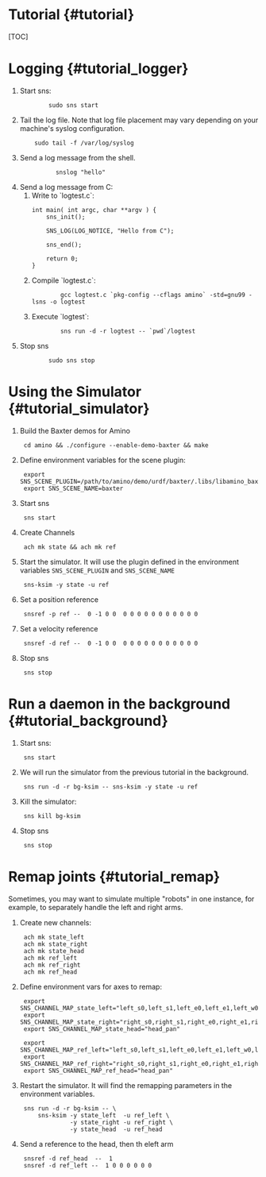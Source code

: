 Tutorial {#tutorial}
========

[TOC]

Logging {#tutorial_logger}
================
<ol>

<li> Start sns:

            sudo sns start

</li>

<li> Tail the log file.  Note that log file placement may vary depending
   on your machine's syslog configuration.

        sudo tail -f /var/log/syslog
</li>

<li> Send a log message from the shell.

              snslog "hello"
</li>

<li> Send a log message from C:

<ol>
<li> Write to `logtest.c`:

~~~~~~~~~~{.c}
int main( int argc, char **argv ) {
    sns_init();

    SNS_LOG(LOG_NOTICE, "Hello from C");

    sns_end();

    return 0;
}
~~~~~~~~~~
</li>
<li> Compile `logtest.c`:

            gcc logtest.c `pkg-config --cflags amino` -std=gnu99 -lsns -o logtest

</li>

<li> Execute `logtest`:

            sns run -d -r logtest -- `pwd`/logtest

</li>



</ol>

</li>

<li> Stop sns

            sudo sns stop
</li>
</ol>

Using the Simulator {#tutorial_simulator}
===================

1. Build the Baxter demos for Amino

        cd amino && ./configure --enable-demo-baxter && make

2. Define environment variables for the scene plugin:

        export SNS_SCENE_PLUGIN=/path/to/amino/demo/urdf/baxter/.libs/libamino_baxter.so
        export SNS_SCENE_NAME=baxter

3. Start sns

        sns start

4. Create Channels

        ach mk state && ach mk ref

5. Start the simulator.  It will use the plugin defined in the
   environment variables `SNS_SCENE_PLUGIN` and `SNS_SCENE_NAME`

        sns-ksim -y state -u ref

6. Set a position reference

        snsref -p ref --  0 -1 0 0  0 0 0 0 0 0 0 0 0 0 0

7. Set a velocity reference

        snsref -d ref --  0 -1 0 0  0 0 0 0 0 0 0 0 0 0 0

8. Stop sns

        sns stop

Run a daemon in the background {#tutorial_background}
==============================

1. Start sns:

        sns start

2. We will run the simulator from the previous tutorial in the background.

        sns run -d -r bg-ksim -- sns-ksim -y state -u ref

3. Kill the simulator:

        sns kill bg-ksim

4. Stop sns

        sns stop


Remap joints {#tutorial_remap}
============

Sometimes, you may want to simulate multiple "robots" in one
instance, for example, to separately handle the left and right arms.

1. Create new channels:

        ach mk state_left
        ach mk state_right
        ach mk state_head
        ach mk ref_left
        ach mk ref_right
        ach mk ref_head

2. Define environment vars for axes to remap:

        export SNS_CHANNEL_MAP_state_left="left_s0,left_s1,left_e0,left_e1,left_w0,left_w1,left_w2"
        export SNS_CHANNEL_MAP_state_right="right_s0,right_s1,right_e0,right_e1,right_w0,right_w1,right_w2"
        export SNS_CHANNEL_MAP_state_head="head_pan"

        export SNS_CHANNEL_MAP_ref_left="left_s0,left_s1,left_e0,left_e1,left_w0,left_w1,left_w2"
        export SNS_CHANNEL_MAP_ref_right="right_s0,right_s1,right_e0,right_e1,right_w0,right_w1,right_w2"
        export SNS_CHANNEL_MAP_ref_head="head_pan"

3. Restart the simulator.  It will find the remapping parameters in
   the environment variables.

        sns run -d -r bg-ksim -- \
            sns-ksim -y state_left  -u ref_left \
                     -y state_right -u ref_right \
                     -y state_head  -u ref_head

4. Send a reference to the head, then th eleft arm

        snsref -d ref_head  --  1
        snsref -d ref_left --  1 0 0 0 0 0 0
